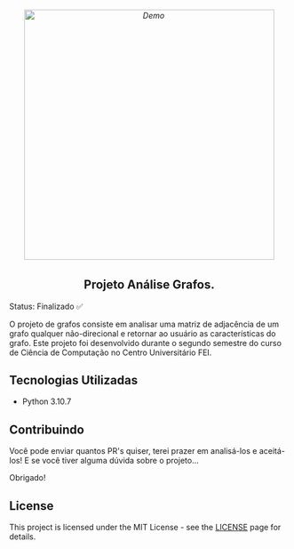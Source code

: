 <h6 align="center">
    <img src="https://user-images.githubusercontent.com/113300327/202925292-c5bc719a-3e96-45af-8875-a2f1b57a0d82.png" alt="Demo" widht="800" height="450"/>
</h6>

<h2 align="center">
    Projeto Análise Grafos.
</h2>

Status: Finalizado ✅

<p>O projeto de grafos consiste em analisar uma matriz de adjacência de um grafo qualquer não-direcional e retornar ao usuário as características do grafo. Este projeto foi desenvolvido durante o segundo semestre do curso de Ciência de Computação no Centro Universitário FEI.</p>

<p align="center">
  <a href="https://opensource.org/licenses/MIT%22%3E
    <img src="https://img.shields.io/badge/License-MIT-blue.svg" alt="License MIT">
  </a>
</p>

## Tecnologias Utilizadas

* Python 3.10.7

## Contribuindo

Você pode enviar quantos PR's quiser, terei prazer em analisá-los e aceitá-los! E se você tiver alguma dúvida sobre o projeto...

Obrigado!

## License

This project is licensed under the MIT License - see the [LICENSE](https://opensource.org/licenses/MIT) page for details.
